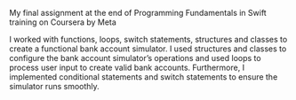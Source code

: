  My final assignment at the end of Programming Fundamentals in Swift training on Coursera by Meta
 
 I worked with functions, loops, switch statements, structures and classes to create a functional bank account simulator. I used structures and classes to configure the bank account simulator’s operations and used loops to process user input to create valid bank accounts. Furthermore, I implemented conditional statements and switch statements to ensure the simulator runs smoothly. 




